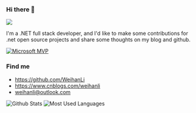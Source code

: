 ### Hi there 👋

![](https://camo.githubusercontent.com/ef58df8ce3f9c7d4948f2ce7a7c42f2903e3e0a69918d885c0fc6e72378c8085/68747470733a2f2f6d656469612e67697068792e636f6d2f6d656469612f6575416e4f6b4c4757746448472f67697068792e676966)

I'm a .NET full stack developer, and I'd like to make some contributions for .net open source projects and share some thoughts on my blog and github.

[![Microsoft MVP](https://cdn.edi.wang/web-assets/mvp-logo.svg)](https://mvp.microsoft.com/en-US/mvp/profile/594ebabf-f3bd-eb11-bacc-0022481f2c24)

### Find me

- <https://github.com/WeihanLi>
- <https://www.cnblogs.com/weihanli>
- <weihanli@outlook.com>

![Github Stats](https://github-readme-stats.vercel.app/api?username=WeihanLi&show_icons=true&theme=dark&count_private=true)
![Most Used Languages](https://github-readme-stats.vercel.app/api/top-langs/?username=WeihanLi&theme=dark&layout=compact)
